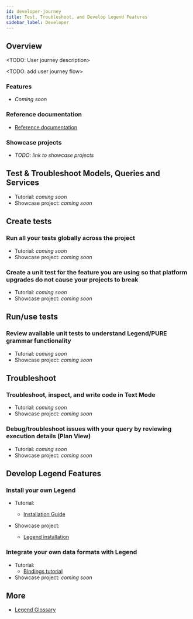 ```yaml
---
id: developer-journey
title: Test, Troubleshoot, and Develop Legend Features
sidebar_label: Developer
---
```


## Overview

<TODO: User journey description>

<TODO: add user journey flow>

### Features
- _Coming soon_

### Reference documentation
- [Reference documentation](../reference/released-functions.md)

### Showcase projects
- _TODO: link to showcase projects_

## Test & Troubleshoot Models, Queries and Services

- Tutorial: _coming soon_
- Showcase project: _coming soon_

## Create tests

### Run all your tests globally across the project
- Tutorial: _coming soon_
- Showcase project: _coming soon_

### Create a unit test for the feature you are using so that platform upgrades do not cause your projects to break

- Tutorial: _coming soon_
- Showcase project: _coming soon_

## Run/use tests

### Review available unit tests to understand Legend/PURE grammar functionality

- Tutorial: _coming soon_
- Showcase project: _coming soon_

## Troubleshoot

### Troubleshoot, inspect, and write code in Text Mode

- Tutorial: _coming soon_
- Showcase project: _coming soon_

### Debug/troubleshoot issues with your query by reviewing execution details (Plan View)

- Tutorial: _coming soon_
- Showcase project: _coming soon_

## Develop Legend Features

### Install your own Legend

- Tutorial:
    - [Installation Guide](../getting-started/installation-guide.md) 

- Showcase project:
    - [Legend installation](../showcases/showcase-projects.md/#legend-installation)

### Integrate your own data formats with Legend

- Tutorial: 
    - [Bindings tutorial](../tutorials/studio-binding.md)
- Showcase project: _coming soon_

## More
- [Legend Glossary](../overview/legend-glossary.md)
